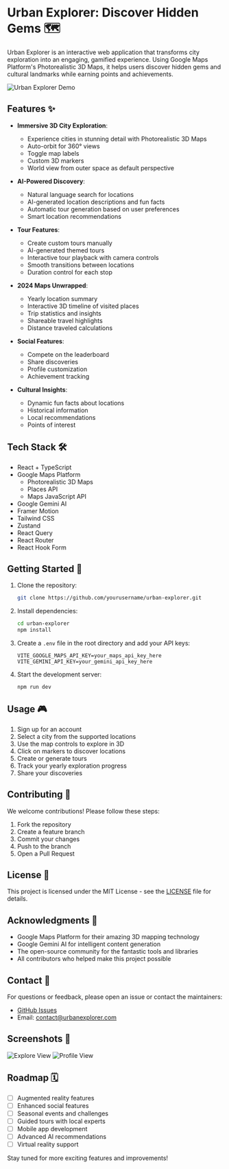 # Urban Explorer: Discover Hidden Gems 🗺️

Urban Explorer is an interactive web application that transforms city exploration into an engaging, gamified experience. Using Google Maps Platform's Photorealistic 3D Maps, it helps users discover hidden gems and cultural landmarks while earning points and achievements.

![Urban Explorer Demo](https://images.unsplash.com/photo-1486078695445-0497c2f58cfe?auto=format&fit=crop&q=80&w=1200)

## Features ✨

- **Immersive 3D City Exploration**: 
  - Experience cities in stunning detail with Photorealistic 3D Maps
  - Auto-orbit for 360° views
  - Toggle map labels
  - Custom 3D markers
  - World view from outer space as default perspective

- **AI-Powered Discovery**:
  - Natural language search for locations
  - AI-generated location descriptions and fun facts
  - Automatic tour generation based on user preferences
  - Smart location recommendations

- **Tour Features**:
  - Create custom tours manually
  - AI-generated themed tours
  - Interactive tour playback with camera controls
  - Smooth transitions between locations
  - Duration control for each stop

- **2024 Maps Unwrapped**:
  - Yearly location summary
  - Interactive 3D timeline of visited places
  - Trip statistics and insights
  - Shareable travel highlights
  - Distance traveled calculations

- **Social Features**: 
  - Compete on the leaderboard
  - Share discoveries
  - Profile customization
  - Achievement tracking

- **Cultural Insights**: 
  - Dynamic fun facts about locations
  - Historical information
  - Local recommendations
  - Points of interest

## Tech Stack 🛠️

- React + TypeScript
- Google Maps Platform
  - Photorealistic 3D Maps
  - Places API
  - Maps JavaScript API
- Google Gemini AI
- Framer Motion
- Tailwind CSS
- Zustand
- React Query
- React Router
- React Hook Form

## Getting Started 🚀

1. Clone the repository:
   ```bash
   git clone https://github.com/yourusername/urban-explorer.git
   ```

2. Install dependencies:
   ```bash
   cd urban-explorer
   npm install
   ```

3. Create a `.env` file in the root directory and add your API keys:
   ```env
   VITE_GOOGLE_MAPS_API_KEY=your_maps_api_key_here
   VITE_GEMINI_API_KEY=your_gemini_api_key_here
   ```

4. Start the development server:
   ```bash
   npm run dev
   ```

## Usage 🎮

1. Sign up for an account
2. Select a city from the supported locations
3. Use the map controls to explore in 3D
4. Click on markers to discover locations
5. Create or generate tours
6. Track your yearly exploration progress
7. Share your discoveries

## Contributing 🤝

We welcome contributions! Please follow these steps:

1. Fork the repository
2. Create a feature branch
3. Commit your changes
4. Push to the branch
5. Open a Pull Request

## License 📄

This project is licensed under the MIT License - see the [LICENSE](LICENSE) file for details.

## Acknowledgments 🙏

- Google Maps Platform for their amazing 3D mapping technology
- Google Gemini AI for intelligent content generation
- The open-source community for the fantastic tools and libraries
- All contributors who helped make this project possible

## Contact 📧

For questions or feedback, please open an issue or contact the maintainers:

- [GitHub Issues](https://github.com/yourusername/urban-explorer/issues)
- Email: contact@urbanexplorer.com

## Screenshots 📸

![Explore View](https://images.unsplash.com/photo-1480714378408-67cf0d13bc1b?auto=format&fit=crop&q=80&w=600)
![Profile View](https://images.unsplash.com/photo-1449824913935-59a10b8d2000?auto=format&fit=crop&q=80&w=600)

## Roadmap 🗓️

- [ ] Augmented reality features
- [ ] Enhanced social features
- [ ] Seasonal events and challenges
- [ ] Guided tours with local experts
- [ ] Mobile app development
- [ ] Advanced AI recommendations
- [ ] Virtual reality support

Stay tuned for more exciting features and improvements!